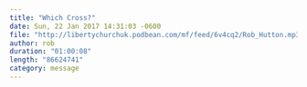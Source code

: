 ```yaml
---
title: "Which Cross?"
date: Sun, 22 Jan 2017 14:31:03 -0600
file: "http://libertychurchuk.podbean.com/mf/feed/6v4cq2/Rob_Hutton.mp3"
author: rob
duration: "01:00:08"
length: "86624741"
category: message
---
```

